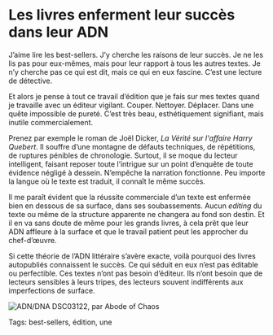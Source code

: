 # Les livres enferment leur succès dans leur ADN

J’aime lire les best-sellers. J’y cherche les raisons de leur succès. Je ne les lis pas pour eux-mêmes, mais pour leur rapport à tous les autres textes. Je n’y cherche pas ce qui est dit, mais ce qui en eux fascine. C’est une lecture de détective.<span id="more-34270"></span>

Et alors je pense à tout ce travail d’édition que je fais sur mes textes quand je travaille avec un éditeur vigilant. Couper. Nettoyer. Déplacer. Dans une quête impossible de pureté. C’est très beau, esthétiquement signifiant, mais inutile commercialement.

Prenez par exemple le roman de Joël Dicker, *La Vérité sur l'affaire Harry Quebert*. Il souffre d’une montagne de défauts techniques, de répétitions, de ruptures pénibles de chronologie. Surtout, il se moque du lecteur intelligent, faisant reposer toute l’intrigue sur un point d’enquête de toute évidence négligé à dessein. N’empêche la narration fonctionne. Peu importe la langue où le texte est traduit, il connaît le même succès.

Il me paraît évident que la réussite commerciale d’un texte est enfermée bien en dessous de sa surface, dans ses soubassements. Aucun *editing* du texte ou même de la structure apparente ne changera au fond son destin. Et il en va sans doute de même pour les grands livres, à cela prêt que leur ADN affleure à la surface et que le travail patient peut les approcher du chef-d’œuvre.

Si cette théorie de l’ADN littéraire s’avère exacte, voilà pourquoi des livres autopubliés connaissent le succès. Ce qui séduit en eux n’est pas éditable ou perfectible. Ces textes n’ont pas besoin d’éditeur. Ils n’ont besoin que de lecteurs sensibles à leurs tripes, des lecteurs souvent indifférents aux imperfections de surface.

![ADN/DNA DSC03122, par Abode of Chaos](http://blog.tcrouzet.comhttps://tcrouzet.com/images_tc/2014/01/adn-630x472.jpg)



Tags: best-sellers, édition, une